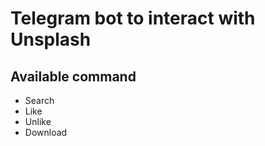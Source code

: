 # Telegram bot to interact with Unsplash


## Available command

- Search
- Like
- Unlike
- Download